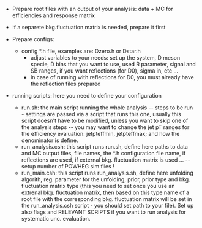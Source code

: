 
- Prepare root files with an output of your analysis: data + MC for efficiencies and response matrix 
- If a separete bkg.fluctuation matrix is needed, prepare it first
- Prepare configs:

	-  config *.h file, examples are: Dzero.h or Dstar.h 
		- adjust variables to your needs: set up the system, D meson specie, D bins that you want to use, used R parameter, signal and SB ranges, if you want reflections (for D0), sigma in, etc ...
		- in case of running with reflections for D0, you must already have the reflection files prepared


- running scripts: here you need to define your configuration
	- run.sh: the main script running the whole analysis -- steps to be run -  settings are passed via a script that runs this one, usually this script doesn't have to be modified, unless you want to skip one of the analysis steps
		-- you may want to change the jet pT ranges for the efficiency evaluation: jetpteffmin, jetpteffmax; and how the denominator is define.
	- run_analysis.csh: this script runs run.sh, define here paths to data and MC output files, file names, the *.h configuration file name, if reflections are used, if external bkg. fluctuation matrix is used ...
		-- setup number of POWHEG sim files !
	- run_main.csh: this script runs run_analysis.sh, define here unfolding algorith, reg. parameter for the unfolding, prior, prior type and bkg. fluctuation matrix type (this you need to set once you use an extrenal bkg. fluctuation matrix, then based on this type name of a root file with the corresponding bkg. fluctuation matrix will be set in the run_analysis.csh script - you should set path to your file). Set up also flags and RELEVANT SCRIPTS if you want to run analysis for systematic unc. evaluation.
